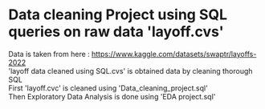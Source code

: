 # Data cleaning Project using SQL queries on raw data 'layoff.cvs'  
Data is taken from here : https://www.kaggle.com/datasets/swaptr/layoffs-2022  
'layoff data cleaned using SQL.cvs' is obtained data by cleaning thorough SQL  
First 'layoff.cvc' is cleaned using 'Data_cleaning_project.sql'  
Then Exploratory Data Analysis is done using 'EDA project.sql'
